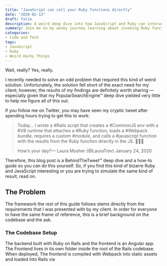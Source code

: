 ```yaml
---
title: "JavaScript can call your Ruby functions directly"
date: "2020-02-13"
draft: false
description: A weird deep dive into how JavaScript and Ruby can interact.
summary: Join me on my wonky journey learning about invoking Ruby functions in a JavaScript runtime.
categories:
- Code and Tech
tags:
- JavaScript
- Ruby
- Weird Hacky Things
---
```


Wait, really? Yes, really.

I recently needed to solve an odd problem that required this kind of weird solution. Unfortunately, the solution fell short of the exact need for my client; however, the results of my findings are definitely worth sharing — especially given that my PopularSearchEngine™ deep dive yielded very little to help me figure all of this out.

If you follow me on Twitter, you may have seen my cryptic tweet after spending hours trying to get this to work:

> Today… I wrote a #Rails script that creates a #CommonJS env with a #V8 runtime that attaches a #Ruby function, loads a #Webpack bundle, requires a custom #module, and calls a #javascript function with the results from the Ruby function directly in the JS. 🤷🏻‍♀️
>
> How’s your day?— Laura Mosher (@LauraTrev) January 24, 2020

Therefore, this blog post is a BehindTheTweet™ deep dive and a how-to guide so you can do this yourself. So, if you find this kind of bizarre Ruby and JavaScript interesting or you are trying to simulate the same kind of result, read on.

## The Problem
The framework the rest of this guide follows stems directly from the requirements that I was presented with by my client. In order for everyone to have the same frame of reference, this is a brief background on the codebase and the ask.

### The Codebase Setup
The backend built with Ruby on Rails and the frontend is an Angular app. The Frontend lives in its own folder inside the root of the Rails codebase. When deployed, The frontend is compiled with Webpack into static assets and loaded into Rails via <script> tags in the Rails application layout view file.

### The Ask
There exists a set of data that was in one format and the goal was create a script that migrated the data from that format into the new format and save it. The catch? The data was stored in the Rails database and the code to transform it and generate the format lived in the Angular code. The question of data flow was uncertain: The frontend didn’t know how to save the data and the backend had no idea how to do the transformation correctly.

They wanted a modular and reusable way to run data migration scripts that required Frontend code, and they wanted to keep it all in a rake task, if possible.

## Prerequisites
Everything can be done with Ruby + a Frontend app; that said, since the code I was working in was expected to work inside the context of Rails, this guide will also be done within Rails.

This how-to assumes the following:

1. You have Rails app Backend with at least on Model.
1. You have a modern Frontend app.
1. You use Webpack to compile your Frontend assets.

## Setup a JavaScript environment in your Rails environment
The first step is to get our Rails environment setup to have an internal JavaScript runtime environment.

### Install Gems
There are two gems that are needed to create a (mostly modern) V8 runtime and CommonJS environment. These will allow us to run JavaScript in our Ruby script:

```ruby
# In Gemfile
group :rake do
  gem 'commonjs-mini_racer_env', github: 'tribune/commonjs-mini_racer_env'
  gem 'mini_racer'
end
```

[MiniRacer](https://github.com/rubyjs/mini_racer) is a minimal modern embedded V8 runtime for Ruby. When coupled with [CommonJS for Mini Racer](https://github.com/tribune/commonjs-mini_racer_env/), we can evaluate reusable JavaScript modules in a non-browser environment directly in Rails.

### Creating and Running your Script
Rails has two primary ways to run snippets of code server side, in-context of Rails: A rake task or a Ruby script with Rails `runner`. I’ve found that I prefer to use the latter option for most things, unless I want to be able to reuse the code inside other Rake tasks, and for a migration of data, having a separate script felt appropriate. That said, either option will work. For the purposes of this guide, we will use the script + Rails runner pattern.

Lets create the shell of our script:

```ruby
# in db/scripts/my-script.rb
puts "Hello world!"
```
And then run it to make sure everything is wired correctly:

```sh
$ rails runner db/scripts/my-script.rb
=> Hello world!
```
### Initialize the JavaScript environment
Now that we’ve verified that everything runs as expected, lets setup our JavaScript environment with the two gems we installed:

```ruby
# in db/scripts/my-script.rb
require 'commonjs-mini_racer_env'

# Define our V8 Runtime context
context = MiniRacer::Context.new

# Create our JS Environment
js_env = CommonJS::MiniRacerEnv.new(
  context,
  path: Rails.root.join('app', 'javascripts')
)
```
### Verify your JS environment
The quickest way to see if you have a successful JS runtime is to evaluate a small bit of JavaScript code after your created JS Environment and run the script:

```ruby
puts js_env.runtime.eval('1+3')

# When you run the script, you should see:
=> 4
```
Or recreate the “Hello world!” example, except this time with JavaScript using a multiline heredoc:
```ruby
js = <<-JS
function hello() {
  return 'Hello World!';
}
hello();
JS

puts js_env.runtime.eval(js)

# When you run the script, you should see:
=> Hello World!
```
If you see the expected results from these examples, you’re good to go!

## Linking Ruby functions into your JS environment
Okay so, so far all we’ve established is that we can run JavaScript code in Rails. While neat, that’s not how I caught you with the title. I said you could call Ruby functions _from_ JavaScript. Lets do it: transform the Hello World! example to instead return Hello, \<name\>! where the fetched name comes from Ruby.

### Define the Ruby function
Lets create a function that fetches a random user from the database when called.

Note: In order to allow synchronous calls to Ruby from JavaScript, the Ruby functions needs to be defined as a proc function.

```ruby
fetch_random_user = -> {
  User.all.sample&.as_json
}
```
### Attach it to the JS Runtime
Now that we have our proc function, we can attach it to the JS runtime:
```rb
js_env.runtime.attach(
  "Ruby.fetch_random_user",
  fetch_random_user
)
```

This attaches our `fetch_random_user` ruby proc to our JS runtime at the definition Ruby.`fetch_random_user()`. Ruby is optional and can be named anything you would like (or omitted entirely). I prefer to prefix my Ruby functions in the JS environment with it, or something similar, so I know that it is defined in Ruby at usage, rather than somewhere in my JS.

### And execute on it
We can now utilize the attached Ruby function directly in our JavaScript and pass the results into a JavaScript function and output the results from Ruby.

```ruby
js = <<-JS
function hello(user) {
  return `Hello, ${user.name}!`;
}

var user = Ruby.fetch_random_user();
hello(user);
JS

puts js_env.runtime.eval(js)
#> Hello, Laura!
```

## Using your Frontend app assets
The previous portion showed how to run generic Ruby functions in a JavaScript runtime, with inline defined JavaScript functions defined in the Ruby script. This next section is going to show you how to you can use your Frontend assets and defined functions in that same runtime.

### An Example App
Lets say we have a small application that does the following:

1. When given a User, the program says hello to the user, like we did in the previous example, and transforms the user’s data into a special json structure for a new user Profile.
1. When a user is not provided, the program should exit with a generic ‘Hello world!’ and a message stating that it cannot generate a profile.
1. The format for the Profile json should look like the following:

  ```json
  {
    "profile": {
      "name": "Laura",
      "favorites": {
        "animal": "hedgehog",
        "color": "teal"
      },
      "hobbies": [
        "reading",
        "running",
        "climbing"
      ]
    }
  }
  ```
### Create Modules
Lets create two modules, one for saying hello:

```js
// in src/hello.js
export function hello(user) {
  return `Hello, ${user.name}!`;
}

export function helloWorld() {
  return 'Hello world!';
}
```
and one for holding the transform logic:

```js
// in src/transform.js
export function tranform(user) {
  let profile = {
    profile: {
      name: user.name,
      favorites: {
        animal: user.animal,
        color: user.color
      },
      hobbies: user.hobbies
    }
  };

  return JSON.stringify(profile);
}
```
### Create main application
We can import those modules directly into our primary application file:

```js
import { hello, helloWorld } from "./src/hello.js";
import { transform } from "./src/transform.js";
```
And then create a few functions to handle our main logic:
```js
export function main(user) {
  let greeting = sayHello(user);
  let profile = transformProfile(user);

  return [greeting, profile].join('\n');
}

function sayHello(user) {
  if (user === undefined) {
      return helloWorld();
  }
  return hello(user);
};

function transformProfile(user) {
  if (user === undefined) {
      return "Unable to generate Profile for this user";
  }

  return transform(user);
}
```
## Bundle Your Frontend
For us to use our new and lovely frontend application, we need to create a Webpack bundle that we can import into our runtime. Here is a barebones example of a custom webpack configuration file:
```js
// my-webpack.config.js

var path = require('path');

module.exports = {
  target: 'node',         // [1]
  entry: {
    'main': './main.js',
  },
  output: {
    filename: '[name].js',
    library: 'YourLibraryName',
    libraryTarget: 'umd', // [2]
    path: path.resolve(__dirname, '../public/assets')
  },
}
// [1] Targetting node is important so the bundle is
//     self-contained and can be included in our Ruby script!
// [2] umd stands for Universal Module Definition, and is
//     necessary to load into our CommonJS environment.
```


Once you have your configuration setup, you can create your target library with:
```sh
webpack --config my-webpack.config.js
```
This will create a main.js file available in the rails public/assets folder. It will include all of the imported bundles

### Load your bundle into the JS Environment
Using the JS environment you created in your Ruby script, you can now load your newly compiled bundle library into your runtime:

```rb
# Load your JS bundle
js_env.runtime.load(
  Rails.root.join('public', 'assets', 'main.js')
)
```
### Use your bundled modules
Now you can use your bundled modules using CommonJS && the Node require() function:
```js
// if you want to require the full Module / Library
var YourLibraryName = require('main');

// if you want to require just the `main` function:
var { main } = require('main');
```

## Putting it all together

```rb
# In db/scripts/my-script.rb
require 'commonjs-mini_racer_env'

context = MiniRacer::Context.new

js_env = CommonJS::MiniRacerEnv.new(
  context,
  path: Rails.root.join('app', 'javascripts')
)

js_env.runtime.load(
  Rails.root.join('public', 'assets', 'main.js')
)

fetch_random_user = -> {
  User.all.sample&.as_json
}

js_env.runtime.attach(
  "Ruby.fetch_random_user",
  fetch_random_user
)

# successful case
js = <<-JS
var YourLibraryName = require('main');
var user = Ruby.fetch_random_user();
YourLibraryName.main(user);
JS
puts js_env.runtime.eval(js)
#> Hello, Laura!
#> {"profile":{"name":"Laura","favorites":{"animal":"hedgehog","color":"teal"},"hobbies": ["reading","running","climbing"]}}

# unsuccessful case
js = <<-JS
var { main } = require('main');
main();
JS
puts js_env.runtime.eval(js)
#> Hello world!
#> Unable to generate Profile for this user
```

### Next Steps: Accepting args & saving data
At this point, we’ve shown how you can call Ruby functions from a JS runtime context and how you can load frontend module assets into a CommonJS environment. You can take it a step further have your Ruby functions accept arguments and save data.

An example of how that might look:
```rb
save_user_profile = ->(user_id, user_profile) {
  user = User.find(user_id)
  user.profile = user_profile
  user.save
}
```
## Notes && Caveats
Like all solutions, your mileage may vary. A few known caveats based on my testing:

- This method does not work if you need access to the window or dom. This ultimately was why this solution did not work for my client.
- Why not ExecJS or TheRubyRacer? I ruled out both relatively early on. You can use ExecJS for JS runtime without the need for bundled JS assets. TheRubyRacer’s V8 runtime is old and misses a lot of the niceties we’ve come to know and love and rely on (Like promises!). You can use it if you don’t need anything beyond V8 version 3. If you are able to use TRR, you can also use the default CommonJS gem (and not the one specifically ported for MiniRacer)!

## Good luck and have fun!
I hope you enjoyed this forary into Ruby inside JavaScript.